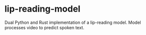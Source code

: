 # lip-reading-model
Dual Python and Rust implementation of a lip-reading model. Model processes video to predict spoken text.
